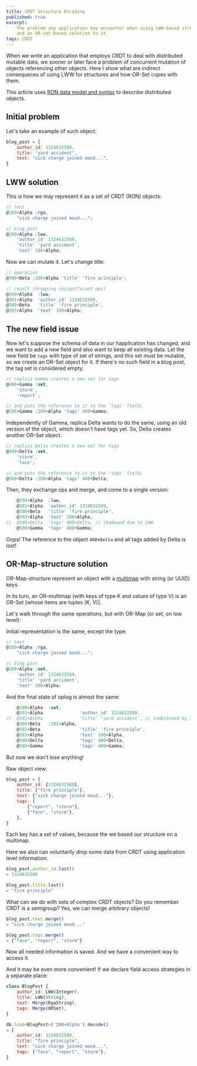 ```yaml
---
title: CRDT Structure Encoding
published: true
excerpt:
    The problem any application may encounter when using LWW-based structures
    and an OR-set-based solution to it.
tags: CRDT
---
```


When we write an application
that employs CRDT to deal with distributed mutable data,
we sooner or later face a problem of
concurrent mutation of objects referencing other objects.
Here I show what are indirect consequeces of using LWW for structures
and how OR-Set copes with them.

This article uses [RON data model and syntax](https://replicated.cc/)
to describe distributed objects.

## Initial problem

Let's take an example of such object:

```js
blog_post = {
    author_id: 1324632589,
    title: "yard accident",
    text: "sick charge joined mood...",
}
```

## LWW solution

This is how we may represent it as a set of CRDT (RON) objects:

```js
// text
@100+Alpha :rga,
    "sick charge joined mood...";

// blog_post
@200+Alpha :lww,
    'author_id' 1324632589,
    'title' 'yard accident',
    'text' 100+Alpha;
```

Now we can mutate it. Let's change title:

```js
// operation
@300+Beta :200+Alpha 'title' 'fire principle';

// result (dropping insignificant ops)
@200+Alpha  :lww,
@201+Alpha  'author_id' 1324632589,
@300+Beta   'title' 'fire principle',
@203+Alpha  'text' 100+Alpha;
```

## The new field issue

Now let's suppose the schema of data in our happlication has changed,
and we want to add a new field and also want to keep all existing data.
Let the new field be `tags` with type of set of strings,
and this set must be mutable, so we create an OR-Set object for it.
If there's no such field in a blog post, the tag set is considered empty.

```js
// replica Gamma creates a new set for tags
@400+Gamma :set,
    'storm',
    'report';

// and puts the reference to it to the 'tags' field;
@500+Gamma :200+Alpha 'tags' 400+Gamma;
```

Independently of Gamma, replica Delta wants to do the same,
using an old version of the object, which doesn't have tags yet.
So, Delta creates another OR-Set object.

```js
// replica Delta creates a new set for tags
@400+Delta :set,
    'storm',
    'face';

// and puts the reference to it to the 'tags' field;
@500+Delta :200+Alpha 'tags' 400+Delta;
```

Then, they exchange ops and merge, and come to a single version:

```js
    @200+Alpha  :lww,
    @201+Alpha  'author_id' 1324632589,
    @300+Beta   'title' 'fire principle',
    @203+Alpha  'text' 100+Alpha,
//  @500+Delta  'tags' 400+Delta, // shadowed due to LWW
    @500+Gamma  'tags' 400+Gamma;
```

Oops!
The reference to the object `400+Delta` and all tags added by Delta is lost!

## OR-Map-structure solution

OR-Map-structure represent an object with a
[multimap](https://en.wikipedia.org/wiki/Multimap) with string (or UUID) keys.

In its turn, an OR-multimap (with keys of type K and values of type V)
is an OR-Set [whose items are tuples (K, V)].

Let's walk through the same operations, but with OR-Map (or set, on low level):

Initial representation is the same, except the type:

```js
// text
@100+Alpha :rga,
    "sick charge joined mood...";

// blog_post
@200+Alpha :set,
    'author_id' 1324632589,
    'title' 'yard accident',
    'text' 100+Alpha;
```

And the final state of oplog is almost the same:

```js
    @200+Alpha  :set,
    @201+Alpha              'author_id' 1324632589,
//  @202+Alpha              'title' 'yard accident', // tombstoned by 300+Beta
    @300+Beta   :202+Alpha,
    @301+Beta               'title' 'fire principle',
    @203+Alpha              'text' 100+Alpha,
    @500+Delta              'tags' 400+Delta,
    @500+Gamma              'tags' 400+Gamma;
```

But now we don't lose anything!

Raw object view:

```js
blog_post = {
    author_id: {1324632589},
    title: {"fire principle"},
    text: {"sick charge joined mood..."},
    tags: {
        {"report", "storm"},
        {"face", "storm"},
    },
}
```

Each key has a set of values, because the we based our structure on a multimap.

Here we also can voluntarily drop some data from CRDT
using application level information:

```js
blog_post.author_id.last()
= 1324632589

blog_post.title.last()
= "fire principle"
```

What can we do with sets of complex CRDT objects?
Do you remember CRDT is a semigroup? Yes, we can merge arbitrary objects!

```js
blog_post.text.merge()
= "sick charge joined mood..."

blog_post.tags.merge()
= {"face", "report", "storm"}
```

Now all needed information is saved. And we have a convenient way to access it.

And it may be even more convenient!
If we declare field access strategies in a separate place:

```js
class BlogPost {
    author_id: LWW(Integer),
    title: LWW(String),
    text: Merge(RgaString),
    tags: Merge(ORSet),
}

db.load<BlogPost>('200+Alpha').decode()
= {
    author_id: 1324632589,
    title: "fire principle",
    text: "sick charge joined mood...",
    tags: {"face", "report", "storm"},
}
```
